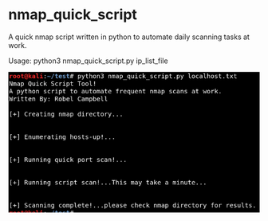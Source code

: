 # nmap_quick_script
A quick nmap script written in python to automate daily scanning tasks at work.

Usage: python3 nmap_quick_script.py ip_list_file

![POC for the script](https://github.com/robel1889/nmap_quick_script/blob/master/nmap_quick_script.png)

